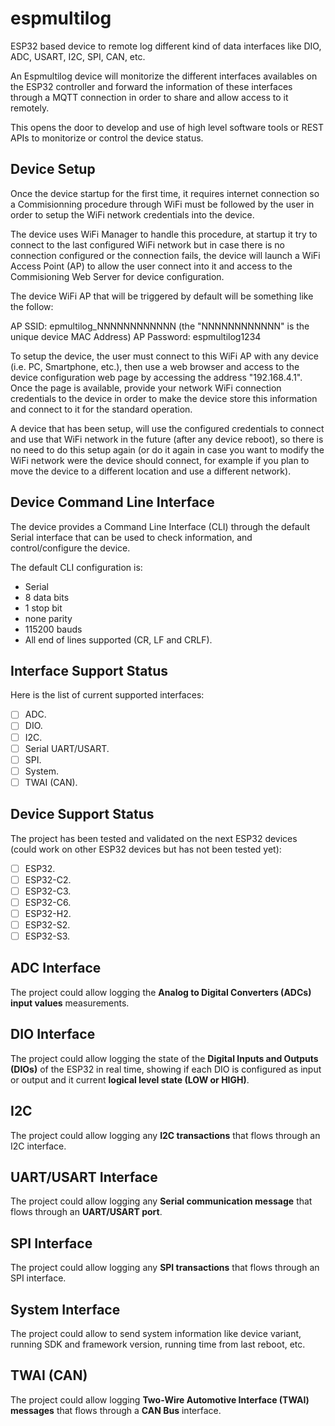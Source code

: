 # espmultilog

ESP32 based device to remote log different kind of data interfaces like DIO, ADC, USART, I2C, SPI, CAN, etc.

An Espmultilog device will monitorize the different interfaces availables on the ESP32 controller and forward the information of these interfaces through a MQTT connection in order to share and allow access to it remotely.

This opens the door to develop and use of high level software tools or REST APIs to monitorize or control the device status.

## Device Setup

Once the device startup for the first time, it requires internet connection so a Commisionning procedure through WiFi must be followed by the user in order to setup the WiFi network credentials into the device.

The device uses WiFi Manager to handle this procedure, at startup it try to connect to the last configured WiFi network but in case there is no connection configured or the connection fails, the device will launch a WiFi Access Point (AP) to allow the user connect into it and access to the Commisioning Web Server for device configuration.

The device WiFi AP that will be triggered by default will be something like the follow:

AP SSID: epmultilog_NNNNNNNNNNNN (the "NNNNNNNNNNNN" is the unique device MAC Address)
AP Password: espmultilog1234

To setup the device, the user must connect to this WiFi AP with any device (i.e. PC, Smartphone, etc.), then use a web browser and access to the device configuration web page by accessing the address "192.168.4.1". Once the page is available, provide your network WiFi connection credentials to the device in order to make the device store this information and connect to it for the standard operation.

A device that has been setup, will use the configured credentials to connect and use that WiFi network in the future (after any device reboot), so there is no need to do this setup again (or do it again in case you want to modify the WiFi network were the device should connect, for example if you plan to move the device to a different location and use a different network).

## Device Command Line Interface

The device provides a Command Line Interface (CLI) through the default Serial interface that can be used to check information, and control/configure the device.

The default CLI configuration is:

- Serial
- 8 data bits
- 1 stop bit
- none parity
- 115200 bauds
- All end of lines supported (CR, LF and CRLF).

## Interface Support Status

Here is the list of current supported interfaces:

- [ ] ADC.
- [ ] DIO.
- [ ] I2C.
- [ ] Serial UART/USART.
- [ ] SPI.
- [ ] System.
- [ ] TWAI (CAN).

## Device Support Status

The project has been tested and validated on the next ESP32 devices (could work on other ESP32 devices but has not been tested yet):

- [ ] ESP32.
- [ ] ESP32-C2.
- [ ] ESP32-C3.
- [ ] ESP32-C6.
- [ ] ESP32-H2.
- [ ] ESP32-S2.
- [ ] ESP32-S3.

## ADC Interface

The project could allow logging the **Analog to Digital Converters (ADCs) input values** measurements.

## DIO Interface

The project could allow logging the state of the **Digital Inputs and Outputs (DIOs)** of the ESP32 in real time, showing if each DIO is configured as input or output and it current **logical level state (LOW or HIGH)**.

## I2C

The project could allow logging any **I2C transactions** that flows through an I2C interface.

## UART/USART Interface

The project could allow logging any **Serial communication message** that flows through an **UART/USART port**.

## SPI Interface

The project could allow logging any **SPI transactions** that flows through an SPI interface.

## System Interface

The project could allow to send system information like device variant, running SDK and framework version, running time from last reboot, etc.

## TWAI (CAN)

The project could allow logging **Two-Wire Automotive Interface (TWAI) messages** that flows through a **CAN Bus** interface.

